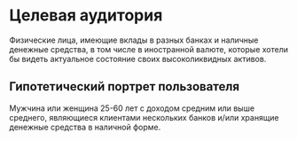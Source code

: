 # Целевая аудитория

Физические лица, имеющие вклады в разных банках и наличные денежные средства, в том числе в 
иностранной валюте, которые хотели бы видеть актуальное состояние своих высоколиквидных активов. 

## Гипотетический портрет пользователя

Мужчина или женщина 25-60 лет с доходом средним или выше среднего, являющиеся клиентами нескольких банков и/или 
хранящие денежные средства в наличной форме.